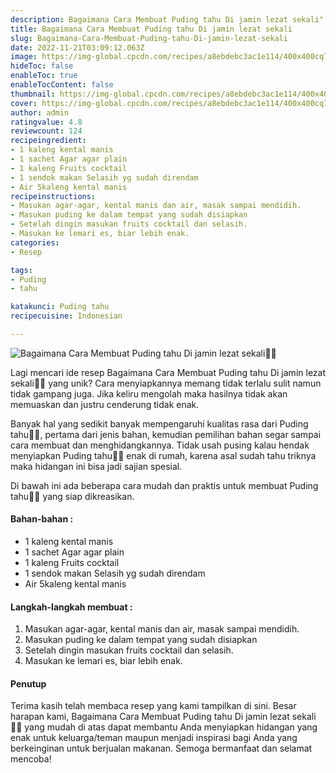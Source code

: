 ```yaml
---
description: Bagaimana Cara Membuat Puding tahu Di jamin lezat sekali"
title: Bagaimana Cara Membuat Puding tahu Di jamin lezat sekali
slug: Bagaimana-Cara-Membuat-Puding-tahu-Di-jamin-lezat-sekali
date: 2022-11-21T03:09:12.063Z
image: https://img-global.cpcdn.com/recipes/a8ebdebc3ac1e114/400x400cq70/photo.jpg
hideToc: false
enableToc: true
enableTocContent: false
thumbnail: https://img-global.cpcdn.com/recipes/a8ebdebc3ac1e114/400x400cq70/photo.jpg
cover: https://img-global.cpcdn.com/recipes/a8ebdebc3ac1e114/400x400cq70/photo.jpg
author: admin
ratingvalue: 4.8
reviewcount: 124
recipeingredient:
- 1 kaleng kental manis
- 1 sachet Agar agar plain
- 1 kaleng Fruits cocktail
- 1 sendok makan Selasih yg sudah direndam
- Air 5kaleng kental manis
recipeinstructions:
- Masukan agar-agar, kental manis dan air, masak sampai mendidih.
- Masukan puding ke dalam tempat yang sudah disiapkan
- Setelah dingin masukan fruits cocktail dan selasih.
- Masukan ke lemari es, biar lebih enak.
categories:
- Resep

tags:
- Puding
- tahu

katakunci: Puding tahu
recipecuisine: Indonesian

---
```


![Bagaimana Cara Membuat Puding tahu Di jamin lezat sekali👩‍🍳](https://img-global.cpcdn.com/recipes/a8ebdebc3ac1e114/400x400cq70/photo.jpg)

Lagi mencari ide resep Bagaimana Cara Membuat Puding tahu Di jamin lezat sekali👩‍🍳 yang unik? Cara menyiapkannya memang tidak terlalu sulit namun tidak gampang juga. Jika keliru mengolah maka hasilnya tidak akan memuaskan dan justru cenderung tidak enak.

Banyak hal yang sedikit banyak mempengaruhi kualitas rasa dari Puding tahu👩‍🍳, pertama dari jenis bahan, kemudian pemilihan bahan segar sampai cara membuat dan menghidangkannya. Tidak usah pusing kalau hendak menyiapkan Puding tahu👩‍🍳 enak di rumah, karena asal sudah tahu triknya maka hidangan ini bisa jadi sajian spesial.

Di bawah ini ada beberapa cara mudah dan praktis untuk membuat Puding tahu👩‍🍳 yang siap dikreasikan.

<!--inarticleads1-->

#### Bahan-bahan :

- 1 kaleng kental manis
- 1 sachet Agar agar plain
- 1 kaleng Fruits cocktail
- 1 sendok makan Selasih yg sudah direndam
- Air 5kaleng kental manis

<!--inarticleads2-->

#### Langkah-langkah membuat :

1. Masukan agar-agar, kental manis dan air, masak sampai mendidih.
1. Masukan puding ke dalam tempat yang sudah disiapkan
1. Setelah dingin masukan fruits cocktail dan selasih.
1. Masukan ke lemari es, biar lebih enak.

#### Penutup

Terima kasih telah membaca resep yang kami tampilkan di sini. Besar harapan kami, Bagaimana Cara Membuat Puding tahu Di jamin lezat sekali👩‍🍳 yang mudah di atas dapat membantu Anda menyiapkan hidangan yang enak untuk keluarga/teman maupun menjadi inspirasi bagi Anda yang berkeinginan untuk berjualan makanan. Semoga bermanfaat dan selamat mencoba!
